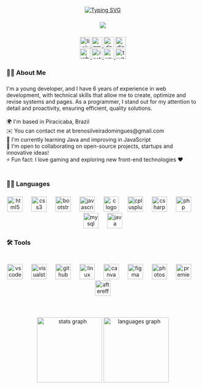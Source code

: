 <br clear="both">

<div align="center"><a href="https://git.io/typing-svg"><img src="https://readme-typing-svg.herokuapp.com?font=Source+Code+Pro&weight=500&size=26&duration=1300&pause=1000&color=910BFF&center=true&vCenter=true&width=500&lines=Hi!+I'm+Breno+Silveira+Domingues;and+welcome+to+my+GitHub!" alt="Typing SVG" /></a>
</div>

###

<div align="center">
  <img src="https://profile-counter.glitch.me/brenindexdev/count.svg?"  />
</div>

###

<div align="center">
  <div class="col">
    <a href="https://www.linkedin.com/in/brenindexdev/" target="_blank">
    <img src="https://img.shields.io/static/v1?message=LinkedIn&logo=linkedin&label=&color=0A66C2&logoColor=white&labelColor=&style=for-the-badge" height="27" alt="linkedin logo"  />
  </a>
  <a href="https://mail.google.com/mail/u/0/#inbox?compose=GTvVlcSBpRcvMkSfjJQdZbPXFsNxrxMQpDDblXrRZNGwtFkkXGhBfxxqQVlsGQXKZJzMZlBMPffFC" target="_blank">
    <img src="https://img.shields.io/static/v1?message=Gmail&logo=gmail&label=&color=EA4335&logoColor=white&labelColor=&style=for-the-badge" height="27" alt="gmail logo"  />
  </a>
  <img src="https://img.shields.io/static/v1?message=dev.to&logo=dev.to&label=&color=0A0A0A&logoColor=white&labelColor=&style=for-the-badge" height="27" alt="devto logo"  />
  <img src="https://img.shields.io/static/v1?message=Discord&logo=discord&label=&color=7289DA&logoColor=white&labelColor=&style=for-the-badge" height="27" alt="discord logo"  />
  </div>

  <div class="col">
    <a href="https://api.whatsapp.com/send/?phone=19998258512&text&type=phone_number&app_absent=0" target="_blank">
    <img src="https://img.shields.io/static/v1?message=Whatsapp&logo=whatsapp&label=&color=25D366&logoColor=white&labelColor=&style=for-the-badge" height="27" alt="whatsapp logo"  />
  </a>
  <a href="https://www.instagram.com/brenin.index" target="_blank">
    <img src="https://img.shields.io/static/v1?message=Instagram&logo=instagram&label=&color=E4405F&logoColor=white&labelColor=&style=for-the-badge" height="27" alt="instagram logo"  />
  </a>
  <a href="https://www.youtube.com/@itznaxxx" target="_blank">
    <img src="https://img.shields.io/static/v1?message=Youtube&logo=youtube&label=&color=FF0000&logoColor=white&labelColor=&style=for-the-badge" height="27" alt="youtube logo"  />
  </a>
  <a href="https://www.twitch.tv/itznaxxx" target="_blank">
    <img src="https://img.shields.io/static/v1?message=Twitch&logo=twitch&label=&color=9146FF&logoColor=white&labelColor=&style=for-the-badge" height="27" alt="twitch logo"  />
  </a>
  </div>
</div>

###

<h3 align="left">🙋‍♂️ About Me</h3>

###

<p align="left">I'm a young developer, and I have 6 years of experience in web development, with technical skills that allow me to create, optimize and revise systems and pages. As a programmer, I stand out for my attention to detail and proactivity, ensuring efficient, quality solutions.<br><br>🌍  I'm based in Piracicaba, Brazil<br>✉️  You can contact me at brenosilveiradomingues@gmail.com<br>🧠  I'm currently learning Java and improving in JavaScript<br>🤝  I'm open to collaborating on open-source projects, startups and innovative ideas!<br>⚡  Fun fact: I love gaming and exploring new front-end technologies ❤️</p>

<h1></h1>

<h3 align="left">👨‍💻 Languages</h3>

###

<div align="center">
  <img src="https://cdn.jsdelivr.net/gh/devicons/devicon/icons/html5/html5-plain.svg" height="40" alt="html5 logo"  />
  <img width="15" />
  <img src="https://cdn.jsdelivr.net/gh/devicons/devicon/icons/css3/css3-plain.svg" height="40" alt="css3 logo"  />
  <img width="15" />
  <img src="https://cdn.jsdelivr.net/gh/devicons/devicon/icons/bootstrap/bootstrap-original.svg" height="40" alt="bootstrap logo"  />
  <img width="15" />
  <img src="https://cdn.jsdelivr.net/gh/devicons/devicon/icons/javascript/javascript-plain.svg" height="40" alt="javascript logo"  />
  <img width="15" />
  <img src="https://cdn.jsdelivr.net/gh/devicons/devicon/icons/c/c-plain.svg" height="40" alt="c logo"  />
  <img width="15" />
  <img src="https://cdn.jsdelivr.net/gh/devicons/devicon/icons/cplusplus/cplusplus-plain.svg" height="40" alt="cplusplus logo"  />
  <img width="15" />
  <img src="https://cdn.jsdelivr.net/gh/devicons/devicon/icons/csharp/csharp-plain.svg" height="40" alt="csharp logo"  />
  <img width="15" />
  <img src="https://cdn.jsdelivr.net/gh/devicons/devicon/icons/php/php-original.svg" height="40" alt="php logo"  />
  <img width="15" />
  <img src="https://cdn.jsdelivr.net/gh/devicons/devicon/icons/mysql/mysql-original.svg" height="40" alt="mysql logo"  />
  <img width="15" />
  <img src="https://cdn.jsdelivr.net/gh/devicons/devicon/icons/java/java-original.svg" height="40" alt="java logo"  />
</div>

###

<h3 align="left">🛠 Tools</h3>

###

<br clear="both">

<div align="center">
  <img src="https://cdn.jsdelivr.net/gh/devicons/devicon/icons/vscode/vscode-original.svg" height="40" alt="vscode logo"  />
  <img width="15" />
  <img src="https://cdn.jsdelivr.net/gh/devicons/devicon/icons/visualstudio/visualstudio-plain.svg" height="40" alt="visualstudio logo"  />
  <img width="15" />
  <img src="https://cdn.jsdelivr.net/gh/devicons/devicon/icons/github/github-original.svg" height="40" alt="github logo"  />
  <img width="15" />
  <img src="https://cdn.jsdelivr.net/gh/devicons/devicon/icons/linux/linux-original.svg" height="40" alt="linux logo"  />
  <img width="15" />
  <img src="https://cdn.jsdelivr.net/gh/devicons/devicon/icons/canva/canva-original.svg" height="40" alt="canva logo"  />
  <img width="15" />
  <img src="https://cdn.jsdelivr.net/gh/devicons/devicon/icons/figma/figma-original.svg" height="40" alt="figma logo"  />
  <img width="15" />
  <img src="https://cdn.jsdelivr.net/gh/devicons/devicon/icons/photoshop/photoshop-plain.svg" height="40" alt="photoshop logo"  />
  <img width="15" />
  <img src="https://cdn.jsdelivr.net/gh/devicons/devicon/icons/premierepro/premierepro-plain.svg" height="40" alt="premierepro logo"  />
  <img width="15" />
  <img src="https://cdn.jsdelivr.net/gh/devicons/devicon/icons/aftereffects/aftereffects-plain.svg" height="40" alt="aftereffects logo"  />
</div>

<h1></h1>

<br clear="both">

<div align="center">
  <img src="https://github-readme-stats.vercel.app/api?username=brenindexdev&hide_title=false&hide_rank=true&show_icons=true&include_all_commits=true&count_private=true&disable_animations=false&theme=midnight-purple&locale=en&hide_border=true&order=1&custom_title=My%20Github%20interactions" height="170" alt="stats graph"  />
  <img src="https://github-readme-stats.vercel.app/api/top-langs?username=brenindexdev&locale=en&hide_title=false&layout=compact&card_width=320&langs_count=6&theme=midnight-purple&hide_border=true&order=2&custom_title=My%20most%20used%20languages" height="170" alt="languages graph"  />
</div>

###
